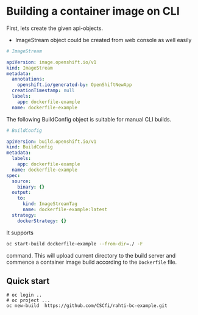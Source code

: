 # Building a container image on CLI

First, lets create the given api-objects.

* ImageStream object could be created from web console as well easily

```yaml
# ImageStream

apiVersion: image.openshift.io/v1
kind: ImageStream
metadata:
  annotations:
    openshift.io/generated-by: OpenShiftNewApp
  creationTimestamp: null
  labels:
    app: dockerfile-example
  name: dockerfile-example
```

The following BuildConfig object is suitable for manual CLI builds. 
```yaml
# BuildConfig

apiVersion: build.openshift.io/v1
kind: BuildConfig
metadata:
  labels:
    app: dockerfile-example
  name: dockerfile-example
spec:
  source: 
    binary: {}
  output:
    to:
      kind: ImageStreamTag
      name: dockerfile-example:latest
  strategy:
    dockerStrategy: {}
```

It supports 
```bash
oc start-build dockerfile-example --from-dir=./ -F
```

command. This will upload current directory to the build server and commence
a container image build according to the `Dockerfile` file.

## Quick start

```
# oc login ..
# oc project ...
oc new-build  https://github.com/CSCfi/rahti-bc-example.git
```

